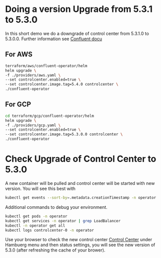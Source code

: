# Doing a version Upgrade from 5.3.1 to 5.3.0 

In this short demo we do a downgrade of control center from 5.3.1.0 to 5.3.0.0.
Further information see [Confluent docu](https://docs.confluent.io/current/installation/operator/co-management.html)

## For AWS
```bash
terraform/aws/confluent-operator/helm
helm upgrade \
-f ./providers/aws.yaml \
--set controlcenter.enabled=true \
--set controlcenter.image.tag=5.4.0 controlcenter \
./confluent-operator
```

## For GCP
```bash
cd terraform/gcp/confluent-operator/helm
helm upgrade \
-f ./providers/gcp.yaml \
--set controlcenter.enabled=true \
--set controlcenter.image.tag=5.3.0.0 controlcenter \
./confluent-operator
```

# Check Upgrade of Control Center to 5.3.0

A new container will be pulled and control center will be started with new version. You will see this best with 
```bash
kubectl get events --sort-by=.metadata.creationTimestamp -n operator
```
Additional commands to debug your environment.
```bash
kubectl get pods -n operator
kubectl get services -n operator | grep LoadBalancer
kubectl -n operator get all
kubectl logs controlcenter-0 -n operator
```
Use your browser to check the new control center [Control Center](http://controlcenter:9021/settings/processing) under Hambuerg menu and then status settings, you will see the new version of 5.3.0 (after refreshing the cache of your brower).
